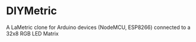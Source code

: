 # DIYMetric
A LaMetric clone for Arduino devices (NodeMCU, ESP8266) connected to a 32x8 RGB LED Matrix

